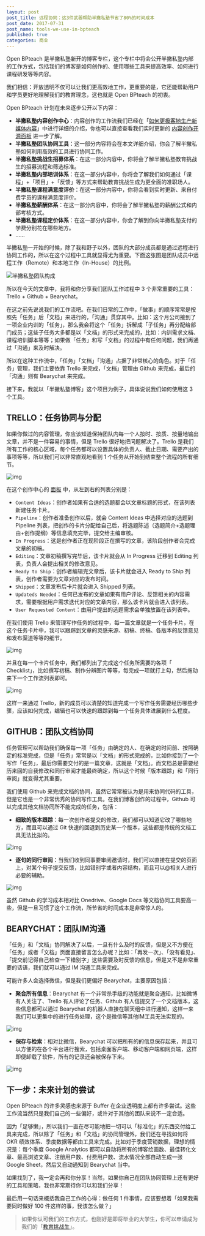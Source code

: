 ```yaml
---
layout: post
post_title: 远程协同：这3件武器帮助半撇私塾节省了80%的时间成本
post_date: 2017-07-31
post_name: tools-we-use-in-bpteach
published: true
categories: 商业
---
```


Open BPteach 是半撇私塾新开的博客专栏，这个专栏中将会公开半撇私塾内部的工作方式，包括我们的博客是如何创作的、使用哪些工具来提高效率、如何进行课程研发等等内容。

我们相信：开放透明不仅可以让我们更高效地工作，更重要的是，它还能帮助用户和学员更好地理解我们的教育理念，这也就是 Open BPteach 的初衷。

Open BPteach 计划在未来逐步公开以下内容：

- **半撇私塾内容创作中心**：内容创作的工作流我们已经在「[如何更极客地生产新媒体内容](http://www.bpteach.com/blog/new-media-content-production-workflow)」中进行详细的介绍，你也可以直接查看我们实时更新的 [内容创作开源面板](https://trello.com/b/Cadm1bLB) 进一步了解。
- **半撇私塾团队协同工具**：这一部分内容将会在本文详细介绍，你会了解半撇私塾如何利用高效的工具进行协同工作。
- **半撇私塾挑战生招募体系**：在这一部分内容中，你将会了解半撇私塾教育挑战生的招募流程和筛选标准。
- **半撇私塾内部培训体系**：在这一部分内容中，你将会了解我们如何通过「课程」+「项目」+「反馈」等方式来帮助教育挑战生成为更全面的准职场人。
- **半撇私塾课程满意度评价**：在这一部分内容中，你将会看到实时更新、来自付费学员的课程满意度评价。
- **半撇私塾薪酬体系**：在这一部分内容中，你将会了解半撇私塾的薪酬公式和内部考核方式。
- **半撇私塾课程定价体系**：在这一部分内容中，你会了解到你向半撇私塾支付的学费分别花在哪些地方。
- ……

半撇私塾一开始的时候，除了我和野子以外，团队的大部分成员都是通过远程进行协同工作的，所以在这个过程中工具就显得尤为重要。下面这张图是团队成员中远程工作（Remote）和本地工作（In-House）的比例。

![半撇私塾团队构成](http://cdn.bpteach.com/17-7-29/73626784.jpg)

所以在今天的文章中，我将和你分享我们团队工作过程中 3 个非常重要的工具：Trello + Github + Bearychat。

在这之前先说说我们的工作流吧。在我们日常的工作中，「做事」的顺序常常是按照先「任务」后「文档」来进行的，「沟通」贯穿其中。比如：这个月公司接到了一项企业内训的「任务」，那么我会将这个「任务」拆解成「子任务」再分配给部门成员；这些子任务大多都是以「文档」的形式来完成的，比如：内训需求文档、课程培训脚本等等；如果做「任务」和写「文档」的过程中有任何问题，我们再通过「沟通」来及时解决。

所以在这种工作流中，「任务」「文档」「沟通」占据了非常核心的角色。对于「任务」管理，我们主要依靠 Trello 来完成，「文档」管理由 Github 来完成，最后的「沟通」则有 Bearychat 来完成。

接下来，我就以「半撇私塾博客」这个项目为例子，具体说说我们如何使用这 3 个工具。

## TRELLO：任务协同与分配

如果你做过的内容管理，你应该知道保持团队内每一个人按时、按质、按量地输出文章，并不是一件容易的事情，但是 Trello 很好地把问题解决了。Trello 是我们所有工作的核心区域，每个任务都可以设置具体的负责人、截止日期、需要产出的事项等等，所以我们可以非常直观地看到 1 个任务从开始到结束整个流程的所有细节。

![img](http://cdn.bpteach.com/17-7-31/4068500.jpg)

在这个创作中心的 [面板](https://trello.com/b/Cadm1bLB) 中，从左到右的列表分别是：

- `Content Ideas`：创作者如果有合适的选题都会以文章标题的形式，在该列表新建任务卡片。
- `Pipeline`：创作者准备创作以后，就会 Content Ideas 中选择对应的选题到 Pipeline 列表，把创作的卡片分配给自己后，将选题陈述（选题简介+选题理由+创作提纲）等信息填充完毕，提交给主编审核。
- `In Progress`：这是创作者正在现阶段正在撰写的文章，该阶段创作者会完成文章的初稿。
- `Editing`：文章初稿撰写完毕后，该卡片就会从 In Progress 迁移到 Editing 列表，负责人会提出相关的修改意见。
- `Ready to Ship`：创作者编辑完文章后，该卡片就会进入 Ready to Ship 列表，创作者需要为文章对应的发布时间。
- `Shipped`：文章发布后卡片就会进入 Shipped 列表。
- `Updateds Needed`：任何已发布的文章如果有用户评论、反馈相关的内容需求，需要根据用户需求迭代对应的文章内容，那么该卡片就会进入该列表。
- `User Requested Content`：由用户提出的选题需求会单独放置在该列表中。

在我们使用 Trello 来管理写作任务的过程中，每一篇文章就是一个任务卡片，在这个任务卡片中，我可以跟踪到文章的灵感来源、初稿、终稿、各版本的反馈意见和发布渠道等等的细节。

![img](http://cdn.bpteach.com/17-7-31/47023344.jpg)

并且在每一个卡片任务中，我们都列出了完成这个任务所需要的各项「 Checklist」，比如撰写初稿、制作分辨图片等等，每完成一项就打上勾，然后拖动来下一个工作流列表即可。

![img](http://cdn.bpteach.com/17-7-31/20629753.jpg)

这样一来通过 Trello，新的成员可以清楚的知道完成一个写作任务需要经历哪些步骤，应该如何完成，编辑也可以快速的跟踪到每一个任务具体进展到什么程度。

## GITHUB：团队文档协同

任务管理可以帮助我们确保每一项「任务」由确定的人、在确定的时间前、按照确定的标准完成，但是「任务」常常是以「文档」的形式完成的，比如你接到了一个写作「任务」，最后你需要交付的是一篇文章，这就是「文档」。而文档总是需要经历来回的自我修改和同行审阅才能最终确定，所以这个时候「版本跟踪」和「同行审阅」就变得尤其重要。

我们使用 Github 来完成文档的协同，虽然它常常被认为是用来协同代码的工具，但是它也是一个非常优秀的协同写作工具。在我们博客创作的过程中，Github 可以完成其他文档协同所不能完成的任务，包括：

- **细致的版本跟踪**：每一次创作者提交的修改，我们都可以知道它改了哪些地方，而且可以通过 Git 快速的回退到历史某一个版本，这些都是传统的文档工具无法比拟的。

![img](http://cdn.bpteach.com/17-7-31/15540296.jpg)

- **逐句的同行审阅**：当我们收到同事要审阅邀请时，我们可以直接在提交的页面上，对某个句子提交反馈，比如错别字或者内容结构，而且可以@相关人进行必要的辅助。

![img](http://cdn.bpteach.com/17-7-31/10063411.jpg)

虽然 Github 的学习成本相对比 Onedrive、Google Docs 等文档协同工具要高一些，但是一旦习惯了这个工作流，所节省的时间成本是非常惊人的。

## BEARYCHAT：团队IM沟通

「任务」和「文档」协同解决了以后，一旦有什么及时的反馈，但是又不方便在「任务」或者「文档」页面直接留言怎么办呢？比如：「再发一次」、「没有看见」、「提交前记得自己检查一下错别字」这些需要及时反馈的信息，但是又不是非常重要的话语，我们就可以通过 IM 沟通工具来完成。

可能许多人会选择微信，但是我们更偏好 Bearychat，主要原因包括：

- **聚合所有信息**：Bearychat 有一个非常杀手级的功能就是聚合通知，比如微博有人关注了、Trello 有人评论了任务、Github 有人信提交了一个文档版本，这些信息都可以通过 Bearychat 的机器人直接在聊天组中进行通知，这样一来我们可以更集中的进行任务处理，这个是微信等其他IM工具无法实现的。

![img](http://cdn.bpteach.com/17-7-31/93700957.jpg)

- **保存与检索**：相对比微信，Bearychat 可以把所有的的信息保存起来，并且可以方便的在各个平台进行搜索，包括桌面客户端、移动客户端和网页端，这样即便卸载了软件，所有的记录还会被保存下来。

![img](http://cdn.bpteach.com/17-7-31/67640908.jpg)

## 下一步：未来计划的尝试

Open BPteach 的许多灵感也来源于 Buffer 在企业透明度上都有许多尝试。这些工作流当然只是我们自己的一些偏好，或许对于其他的团队来说不一定合适。

因为「足够懒」，所以我们一直在尽可能地把一切可以「标准化」的东西交付给工具来完成，所以除了「任务」和「文档」的协同管理外，我们还在寻找如何将 OKR 绩效体系、季度数据等都由工具来完成。比如对于季度营销数据，理想的情况是：每个季度 Google Analytics 都可以自动将所有的博客绘画数、最佳转化文章、最高浏览文章、注册用户数、付费用户数、流水情况全部自动生成一张 Google Sheet，然后又自动通知到 Bearychat 当中。

如果找到了，我一定会再和你分享！当然，如果你自己在团队协同管理上还有更好的工具和策略，我也非常期待你可以和我们分享！

最后用一句话来概括我自己工作的心得：做任何 1 件事情，应该要想着「如果我需要同时做好 100 件这样的事，我该怎么做？」

> 如果你认可我们的工作方式，也刚好是即将毕业的大学生，你可以申请成为我们的「[教育挑战生](http://www.bpteach.com/join-us?utm_source=banpie.info&utm_medium=referral&utm_campaign=fsec-bp&utm_term=tool-we-use&utm_content=textlink)」。